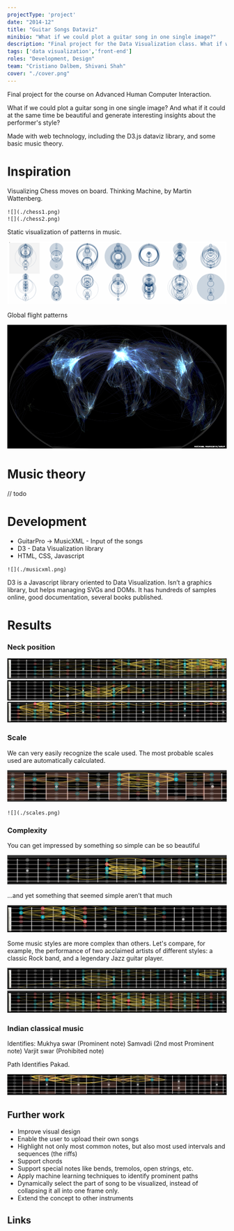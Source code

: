 ```yaml
---
projectType: 'project'
date: "2014-12"
title: "Guitar Songs Dataviz"
minibio: "What if we could plot a guitar song in one single image?"
description: "Final project for the Data Visualization class. What if we could plot a guitar song in one single image?"
tags: ['data visualization','front-end']
roles: "Development, Design"
team: "Cristiano Dalbem, Shivani Shah"
cover: "./cover.png"
---
```



Final project for the course on Advanced Human Computer Interaction.

What if we could plot a guitar song in one single image? And what if it could at the same time be beautiful and generate interesting insights about the performer's style?

Made with web technology, including the D3.js dataviz library, and some basic music theory.
 

# Inspiration

Visualizing Chess moves on board. Thinking Machine, by Martin Wattenberg.

```grid|2
![](./chess1.png)
![](./chess2.png)
```

Static visualization of patterns in music.

![](./shapeofsong1.png "The Shape of Song, by Martin Wattenberg")

Global flight patterns

![](./airplanes1.png "BBC News")

# Music theory

// todo

# Development

- GuitarPro -> MusicXML  -  Input of the songs
- D3  -  Data Visualization library
- HTML, CSS, Javascript
 
```grid|1
![](./musicxml.png)
```

D3 is a Javascript library oriented to Data Visualization. Isn’t a graphics library, but helps managing SVGs and DOMs. It has hundreds of samples online, good documentation, several books published.


# Results

### Neck position

<jumbo caption="Steve Vai - For The Love Of God">
    <img src="./stevevai-fortheloveofgod.png"/>
</jumbo>

<jumbo caption="Jimi Hendrix - Purple Haze">
    <img src="./jimihendrix-purplehaze.png"/>
</jumbo>

<jumbo caption="Paco de Lucia - Entre Dos Aguas">
    <img src="./pacodelucia-entredosaguas.png"/>
</jumbo>


### Scale

We can very easily recognize the scale used. The most probable scales used are automatically calculated.


<jumbo caption="Santana - Black Magic Woman">
    <img src="./santana-blackmagicwoman.png"/>
</jumbo>

```grid|1
![](./scales.png)
```


### Complexity
You can get impressed by something so simple can be so beautiful

<jumbo caption="Pink Floyd - Comfortably Numb">
    <img src="./pinkfloyd-comfortablynumb.png"/>
</jumbo>

...and yet something that seemed simple aren’t that much

<jumbo caption="Maurice Ravel - Bolero">
    <img src="./boleroravel.png"/>
</jumbo>

Some music styles are more complex than others. Let's compare, for example, the performance of two acclaimed artists of different styles: a classic Rock band, and a legendary Jazz guitar player.

<jumbo caption="Led Zeppelin - Stairway To Heaven (Rock)">
    <img src="./ledzeppelin-stairwaytoheaven.png"/>
</jumbo>

<jumbo caption="Pat Metheny - Have You Heard (Jazz)">
    <img src="./patmetheny-haveyouheard.png"/>
</jumbo>

### Indian classical music

Identifies:
Mukhya swar (Prominent note)
Samvadi (2nd most Prominent note)
Varjit swar (Prohibited note)

Path Identifies Pakad.

<jumbo caption="Raag bhairvi">
    <img src="./raagbhairvi.png"/>
</jumbo>



## Further work

- Improve visual design
- Enable the user to upload their own songs
- Highlight not only most common notes, but also most used intervals and sequences (the riffs)
- Support chords
- Support special notes like bends, tremolos, open strings, etc.
- Apply machine learning techniques to identify prominent paths
- Dynamically select the part of song to be visualized, instead of collapsing it all into one frame only.
- Extend the concept to other instruments


## Links

<links-list
    items='[
        {
            "label": "Website",
            "url": "http://cmdalbem.github.io/guitar-songs-viz/"
        },
        {
            "label": "Github",
            "url": "https://github.com/cmdalbem/guitar-songs-viz"
        }
    ]'>
</links-list>